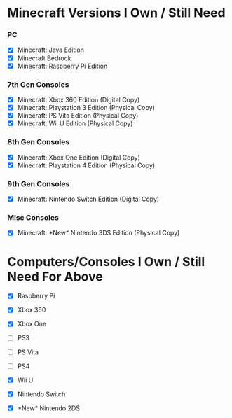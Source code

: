 # Minecraft Versions I Own / Still Need
### PC
- [x] Minecraft: Java Edition
- [x] Minecraft Bedrock
- [x] Minecraft: Raspberry Pi Edition 
### 7th Gen Consoles
- [x] Minecraft: Xbox 360 Edition (Digital Copy)
- [x] Minecraft: Playstation 3 Edition (Physical Copy)
- [x] Minecraft: PS Vita Edition (Physical Copy)
- [x] Minecraft: Wii U Edition (Physical Copy)
### 8th Gen Consoles
- [x] Minecraft: Xbox One Edition (Digital Copy)
- [x] Minecraft: Playstation 4 Edition (Physical Copy)
### 9th Gen Consoles
- [x] Minecraft: Nintendo Switch Edition (Digital Copy)
### Misc Consoles
- [x] Minecraft: \*New* Nintendo 3DS Edition (Physical Copy)   

# Computers/Consoles I Own / Still Need For Above
- [x] Raspberry Pi
- [x] Xbox 360
- [x] Xbox One
- [ ] PS3
- [ ] PS Vita
- [ ] PS4
- [x] Wii U
- [x] Nintendo Switch
- [x] \*New* Nintendo 2DS





